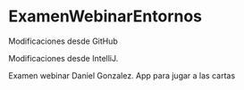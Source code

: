 # ExamenWebinarEntornos



Modificaciones desde GitHub




Modificaciones desde IntelliJ.



Examen webinar Daniel Gonzalez.
App para jugar a las cartas